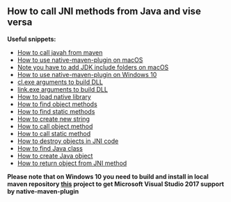 ## How to call JNI methods from Java and vise versa


**Useful snippets:**  
- [How to call javah from maven](https://github.com/dredwardhyde/jni-example-macosx/blob/master/pom.xml#L171)
- [How to use native-maven-plugin on macOS](https://github.com/dredwardhyde/jni-example-macosx/blob/master/pom.xml#L27)
- [Note you have to add JDK include folders on macOS](https://github.com/dredwardhyde/jni-example-macosx/blob/master/pom.xml#L51)
- [How to use native-maven-plugin on Windows 10](https://github.com/dredwardhyde/JNI-Maven-Examples/blob/master/pom.xml#L95)
- [cl.exe arguments to build DLL](https://github.com/dredwardhyde/JNI-Maven-Examples/blob/master/pom.xml#L121) 
- [link.exe arguments to build DLL](https://github.com/dredwardhyde/JNI-Maven-Examples/blob/master/pom.xml#L134)
- [How to load native library](https://github.com/dredwardhyde/jni-example-macosx/blob/master/src/main/java/com/jni/example/JniWrapper.java#L10)
- [How to find object methods](https://github.com/dredwardhyde/jni-example-macosx/blob/master/src/native/source/jni.c#L11)
- [How to find static methods](https://github.com/dredwardhyde/jni-example-macosx/blob/master/src/native/source/jni.c#L12)
- [How to create new string](https://github.com/dredwardhyde/jni-example-macosx/blob/master/src/native/source/jni.c#L15)
- [How to call object method](https://github.com/dredwardhyde/jni-example-macosx/blob/master/src/native/source/jni.c#L20)
- [How to call static method](https://github.com/dredwardhyde/jni-example-macosx/blob/master/src/native/source/jni.c#L21)
- [How to destroy objects in JNI code](https://github.com/dredwardhyde/jni-example-macosx/blob/master/src/native/source/jni.c#L23)
- [How to find Java class](https://github.com/dredwardhyde/jni-example-macosx/blob/master/src/native/source/jni.c#L26)
- [How to create Java object](https://github.com/dredwardhyde/jni-example-macosx/blob/master/src/native/source/jni.c#L29)
- [How to return object from JNI method](https://github.com/dredwardhyde/jni-example-macosx/blob/master/src/native/source/jni.c#L36)  
  
**Please note that on Windows 10 you need to build and install in local maven repository [this](https://github.com/dredwardhyde/visual-studio-2017-support) project to get Microsoft Visual Studio 2017 support by native-maven-plugin**
